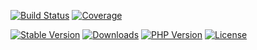 [![Build Status]](https://github.com/bauhausphp/middleware-chain/actions)
[![Coverage]](https://coveralls.io/github/bauhausphp/middleware-chain?branch=main)

[![Stable Version]](https://packagist.org/packages/bauhaus/middleware-chain)
[![Downloads]](https://packagist.org/packages/bauhaus/middleware-chain)
[![PHP Version]](composer.json)
[![License]](LICENSE)

[Build Status]: https://img.shields.io/github/workflow/status/bauhausphp/middleware-chain/CI?style=flat-square
[Coverage]: https://img.shields.io/coveralls/github/bauhausphp/middleware-chain?style=flat-square
[Stable Version]: https://img.shields.io/packagist/v/bauhaus/middleware-chain?style=flat-square
[Downloads]: https://img.shields.io/packagist/dt/bauhaus/middleware-chain?style=flat-square
[PHP Version]: https://img.shields.io/packagist/php-v/bauhaus/middleware-chain?style=flat-square
[License]: https://img.shields.io/github/license/bauhausphp/middleware-chain?style=flat-square
